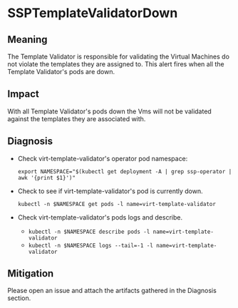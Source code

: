 # SSPTemplateValidatorDown

## Meaning

The Template Validator is responsible for validating the Virtual Machines do not violate the templates they are assigned to.
This alert fires when all the Template Validator's pods are down.

## Impact

With all Template Validator's pods down the Vms will not be validated against the templates they are associated with.

## Diagnosis

- Check virt-template-validator's operator pod namespace:
	```
	export NAMESPACE="$(kubectl get deployment -A | grep ssp-operator | awk '{print $1}')"
	```

- Check to see if virt-template-validator's pod is currently down.
	```
	kubectl -n $NAMESPACE get pods -l name=virt-template-validator
	```
 
- Check virt-template-validator's pods logs and describe.
    - `kubectl -n $NAMESPACE describe pods -l name=virt-template-validator`
    - `kubectl -n $NAMESPACE logs --tail=-1 -l name=virt-template-validator`

## Mitigation

Please open an issue and attach the artifacts gathered in the Diagnosis section.
